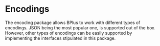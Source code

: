# Encodings

The encoding package allows BPlus to work with different types of encodings. JSON being the most 
popular one, is supported out of the box. However, other types of encodings can be easily supported 
by implementing the interfaces stipulated in this package.

